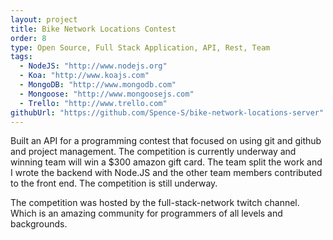 ```yaml
---
layout: project
title: Bike Network Locations Contest
order: 8
type: Open Source, Full Stack Application, API, Rest, Team
tags:
  - NodeJS: "http://www.nodejs.org"
  - Koa: "http://www.koajs.com"
  - MongoDB: "http://www.mongodb.com"
  - Mongoose: "http://www.mongoosejs.com"
  - Trello: "http://www.trello.com"
githubUrl: "https://github.com/Spence-S/bike-network-locations-server"
---
```


Built an API for a programming contest that focused on using git and github and project management.
The competition is currently underway and winning team will win a $300 amazon gift card.
The team split the work and I wrote the backend with Node.JS and the other team
members contributed to the front end. The competition is still underway.

The competition was hosted by the full-stack-network twitch channel. Which is an
amazing community for programmers of all levels and backgrounds.
